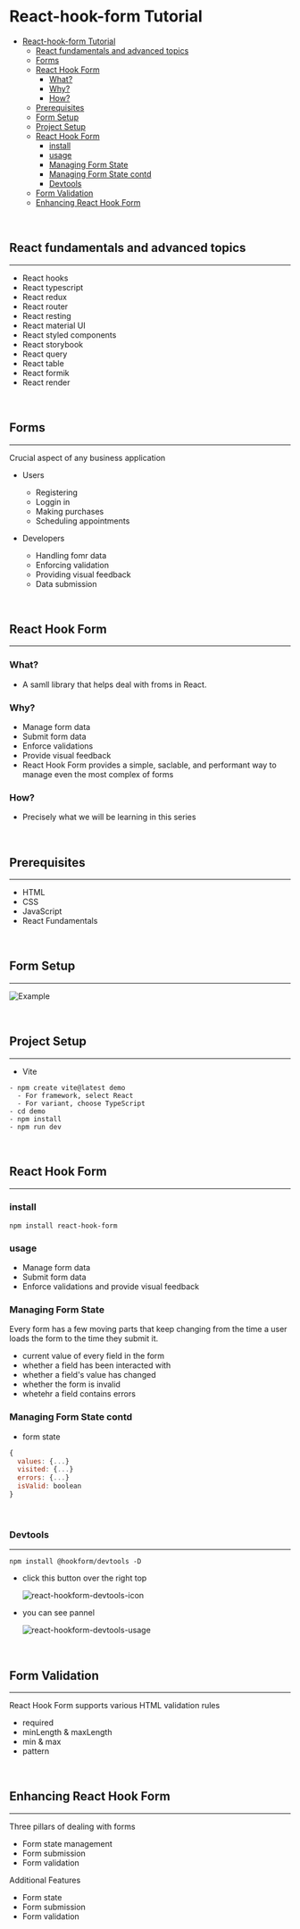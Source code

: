 # React-hook-form Tutorial

- [React-hook-form Tutorial](#react-hook-form-tutorial)
  - [React fundamentals and advanced topics](#react-fundamentals-and-advanced-topics)
  - [Forms](#forms)
  - [React Hook Form](#react-hook-form)
    - [What?](#what)
    - [Why?](#why)
    - [How?](#how)
  - [Prerequisites](#prerequisites)
  - [Form Setup](#form-setup)
  - [Project Setup](#project-setup)
  - [React Hook Form](#react-hook-form-1)
    - [install](#install)
    - [usage](#usage)
    - [Managing Form State](#managing-form-state)
    - [Managing Form State contd](#managing-form-state-contd)
    - [Devtools](#devtools)
  - [Form Validation](#form-validation)
  - [Enhancing React Hook Form](#enhancing-react-hook-form)

<br/>

## React fundamentals and advanced topics

---

- React hooks
- React typescript
- React redux
- React router
- React resting
- React material UI
- React styled components
- React storybook
- React query
- React table
- React formik
- React render

<br/>

## Forms

---
Crucial aspect of any business application

- Users
  - Registering
  - Loggin in
  - Making purchases
  - Scheduling appointments

- Developers
  - Handling fomr data
  - Enforcing validation
  - Providing visual feedback
  - Data submission

<br/>

## React Hook Form

---

### What?

- A samll library that helps deal with froms in React.

### Why?

- Manage form data
- Submit form data
- Enforce validations
- Provide visual feedback
- React Hook Form provides a simple, saclable, and performant way to manage even the most complex of forms

### How?

- Precisely what we will be learning in this series

<br/>

## Prerequisites

---

- HTML
- CSS
- JavaScript
- React Fundamentals

<br/>

## Form Setup

---
![Example](./store/sample.png)

<br/>

## Project Setup

---

- Vite

```shell
- npm create vite@latest demo
  - For framework, select React
  - For variant, choose TypeScript
- cd demo
- npm install
- npm run dev
```

<br/>

## React Hook Form

---

### install

```shell
npm install react-hook-form
```

### usage

- Manage form data
- Submit form data
- Enforce validations and provide visual feedback

### Managing Form State

Every form has a few moving parts that keep changing from the time a user loads the form to the time they submit it.

- current value of every field in the form
- whether a field has been interacted with
- whether a field's value has changed
- whether the form is invalid
- whetehr a field contains errors

### Managing Form State contd

- form state

```js
{
  values: {...}
  visited: {...}
  errors: {...}
  isValid: boolean
}
```

<br/>

### Devtools

---

```shell
npm install @hookform/devtools -D
```

- click this button over the right top

  ![react-hookform-devtools-icon](./store/react-hookform-devtools.png)

- you can see pannel

  ![react-hookform-devtools-usage](./store/react-hookform-devtools-usage.png)

<br/>

## Form Validation

---
React Hook Form supports various HTML validation rules

- required
- minLength & maxLength
- min & max
- pattern

<br/>

## Enhancing React Hook Form

---
Three pillars of dealing with forms

- Form state management
- Form submission
- Form validation

Additional Features

- Form state
- Form submission
- Form validation
